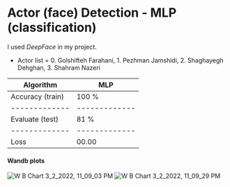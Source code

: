 # Actor (face) Detection - MLP (classification)

I used _DeepFace_ in my project.

- Actor list = 0. Golshifteh Farahani, 1. Pezhman Jamshidi, 2. Shaghayegh Dehghan, 3. Shahram Nazeri

Algorithm | MLP |
    ------------- | ------------- |
    Accuracy (train) | 100 % |
    ------------- | ------------- |
    Evaluate (test) | 81 % |
    ------------- | ------------- |
    Loss | 00.00 |
    
#### Wandb plots
![W B Chart 3_2_2022, 11_09_03 PM](https://user-images.githubusercontent.com/79134287/156439253-b960351b-e80f-41a7-8803-e9954faf326e.png)
![W B Chart 3_2_2022, 11_09_29 PM](https://user-images.githubusercontent.com/79134287/156439281-a65fac87-b114-492d-b397-57efedbbfcca.png)
